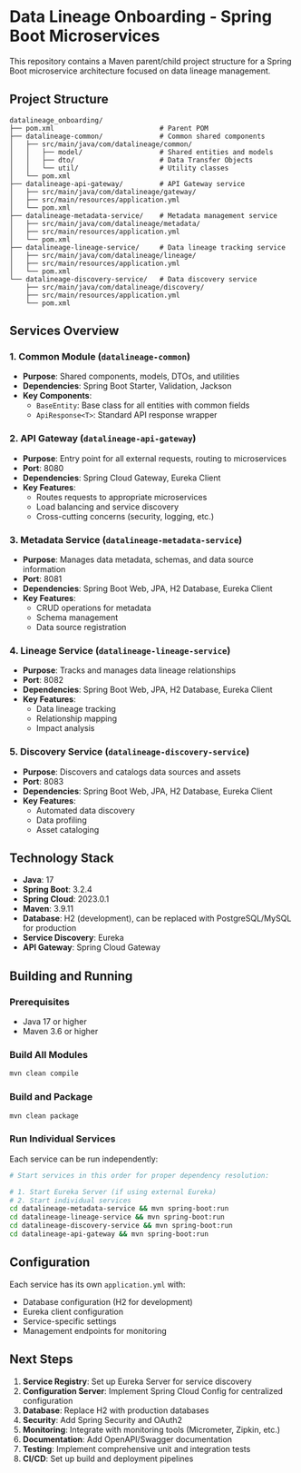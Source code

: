 # Data Lineage Onboarding - Spring Boot Microservices

This repository contains a Maven parent/child project structure for a Spring Boot microservice architecture focused on data lineage management.

## Project Structure

```
datalineage_onboarding/
├── pom.xml                          # Parent POM
├── datalineage-common/              # Common shared components
│   ├── src/main/java/com/datalineage/common/
│   │   ├── model/                   # Shared entities and models
│   │   ├── dto/                     # Data Transfer Objects
│   │   └── util/                    # Utility classes
│   └── pom.xml
├── datalineage-api-gateway/         # API Gateway service
│   ├── src/main/java/com/datalineage/gateway/
│   ├── src/main/resources/application.yml
│   └── pom.xml
├── datalineage-metadata-service/    # Metadata management service
│   ├── src/main/java/com/datalineage/metadata/
│   ├── src/main/resources/application.yml
│   └── pom.xml
├── datalineage-lineage-service/     # Data lineage tracking service
│   ├── src/main/java/com/datalineage/lineage/
│   ├── src/main/resources/application.yml
│   └── pom.xml
└── datalineage-discovery-service/   # Data discovery service
    ├── src/main/java/com/datalineage/discovery/
    ├── src/main/resources/application.yml
    └── pom.xml
```

## Services Overview

### 1. Common Module (`datalineage-common`)
- **Purpose**: Shared components, models, DTOs, and utilities
- **Dependencies**: Spring Boot Starter, Validation, Jackson
- **Key Components**:
  - `BaseEntity`: Base class for all entities with common fields
  - `ApiResponse<T>`: Standard API response wrapper

### 2. API Gateway (`datalineage-api-gateway`)
- **Purpose**: Entry point for all external requests, routing to microservices
- **Port**: 8080
- **Dependencies**: Spring Cloud Gateway, Eureka Client
- **Key Features**:
  - Routes requests to appropriate microservices
  - Load balancing and service discovery
  - Cross-cutting concerns (security, logging, etc.)

### 3. Metadata Service (`datalineage-metadata-service`)
- **Purpose**: Manages data metadata, schemas, and data source information
- **Port**: 8081
- **Dependencies**: Spring Boot Web, JPA, H2 Database, Eureka Client
- **Key Features**:
  - CRUD operations for metadata
  - Schema management
  - Data source registration

### 4. Lineage Service (`datalineage-lineage-service`)
- **Purpose**: Tracks and manages data lineage relationships
- **Port**: 8082
- **Dependencies**: Spring Boot Web, JPA, H2 Database, Eureka Client
- **Key Features**:
  - Data lineage tracking
  - Relationship mapping
  - Impact analysis

### 5. Discovery Service (`datalineage-discovery-service`)
- **Purpose**: Discovers and catalogs data sources and assets
- **Port**: 8083
- **Dependencies**: Spring Boot Web, JPA, H2 Database, Eureka Client
- **Key Features**:
  - Automated data discovery
  - Data profiling
  - Asset cataloging

## Technology Stack

- **Java**: 17
- **Spring Boot**: 3.2.4
- **Spring Cloud**: 2023.0.1
- **Maven**: 3.9.11
- **Database**: H2 (development), can be replaced with PostgreSQL/MySQL for production
- **Service Discovery**: Eureka
- **API Gateway**: Spring Cloud Gateway

## Building and Running

### Prerequisites
- Java 17 or higher
- Maven 3.6 or higher

### Build All Modules
```bash
mvn clean compile
```

### Build and Package
```bash
mvn clean package
```

### Run Individual Services
Each service can be run independently:

```bash
# Start services in this order for proper dependency resolution:

# 1. Start Eureka Server (if using external Eureka)
# 2. Start individual services
cd datalineage-metadata-service && mvn spring-boot:run
cd datalineage-lineage-service && mvn spring-boot:run
cd datalineage-discovery-service && mvn spring-boot:run
cd datalineage-api-gateway && mvn spring-boot:run
```

## Configuration

Each service has its own `application.yml` with:
- Database configuration (H2 for development)
- Eureka client configuration
- Service-specific settings
- Management endpoints for monitoring

## Next Steps

1. **Service Registry**: Set up Eureka Server for service discovery
2. **Configuration Server**: Implement Spring Cloud Config for centralized configuration
3. **Database**: Replace H2 with production databases
4. **Security**: Add Spring Security and OAuth2
5. **Monitoring**: Integrate with monitoring tools (Micrometer, Zipkin, etc.)
6. **Documentation**: Add OpenAPI/Swagger documentation
7. **Testing**: Implement comprehensive unit and integration tests
8. **CI/CD**: Set up build and deployment pipelines
